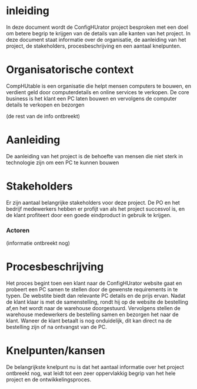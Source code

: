 
# inleiding

In deze document wordt de ConfigHUrator project besproken met een doel om betere begrip te krijgen van de details van alle kanten van het project. In deze document staat informatie over de organisatie, de aanleiding van het project, de stakeholders, procesbeschrijving en een aantaal knelpunten.

# Organisatorische context

CompHUtable is een organisatie die helpt mensen computers te bouwen, en verdient geld door computerdetails en online services te verkopen. De core business is het klant een PC laten bouwen en vervolgens de computer details te verkopen en bezorgen

(de rest van de info ontbreekt)

# Aanleiding

De aanleiding van het project is de behoefte van mensen die niet sterk in technologie zijn om een PC te kunnen bouwen

# Stakeholders

Er zijn aantaal belangrijke stakeholders voor deze project. De PO en het bedrijf medewerkers hebben er profijt van als het project succesvol is, en de klant profiteert door een goede eindproduct in gebruik te krijgen.

### Actoren
(informatie ontbreekt nog)

# Procesbeschrijving

Het proces begint toen een klant naar de ConfigHUrator website gaat en probeert een PC samen te stellen door de gewenste requirements in te typen. De webstite biedt dan relevante PC details en de prijs ervan. Nadat de klant klaar is met de samenstelling, rondt hij op de website de bestelling af,en het wordt naar de warehouse doorgestuurd. Vervolgens stellen de warehouse medewerkers de bestelling samen en bezorgen het naar de klant. Waneer de klant betaalt is nog onduidelijk, dit kan direct na de bestelling zijn of na ontvangst van de PC.

# Knelpunten/kansen

De belangrijkste knelpunt nu is dat het aantaal informatie over het project ontbreekt nog, wat leidt tot een zeer oppervlakkig begrip van het hele project en de ontwikkelingsproces.